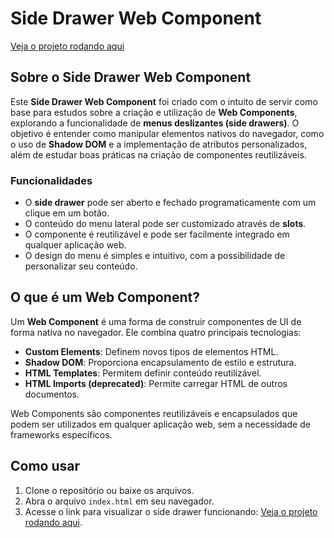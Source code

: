 # Side Drawer Web Component

[Veja o projeto rodando aqui](https://dideusmatheus.github.io/side-drawer-web-components/)

## Sobre o Side Drawer Web Component

Este **Side Drawer Web Component** foi criado com o intuito de servir como base para estudos sobre a criação e utilização de **Web Components**, explorando a funcionalidade de **menus deslizantes (side drawers)**. O objetivo é entender como manipular elementos nativos do navegador, como o uso de **Shadow DOM** e a implementação de atributos personalizados, além de estudar boas práticas na criação de componentes reutilizáveis.

### Funcionalidades
- O **side drawer** pode ser aberto e fechado programaticamente com um clique em um botão.
- O conteúdo do menu lateral pode ser customizado através de **slots**.
- O componente é reutilizável e pode ser facilmente integrado em qualquer aplicação web.
- O design do menu é simples e intuitivo, com a possibilidade de personalizar seu conteúdo.

## O que é um Web Component?

Um **Web Component** é uma forma de construir componentes de UI de forma nativa no navegador. Ele combina quatro principais tecnologias:
- **Custom Elements**: Definem novos tipos de elementos HTML.
- **Shadow DOM**: Proporciona encapsulamento de estilo e estrutura.
- **HTML Templates**: Permitem definir conteúdo reutilizável.
- **HTML Imports (deprecated)**: Permite carregar HTML de outros documentos.

Web Components são componentes reutilizáveis e encapsulados que podem ser utilizados em qualquer aplicação web, sem a necessidade de frameworks específicos.

## Como usar

1. Clone o repositório ou baixe os arquivos.
2. Abra o arquivo `index.html` em seu navegador.
3. Acesse o link para visualizar o side drawer funcionando: [Veja o projeto rodando aqui](https://dideusmatheus.github.io/side-drawer-web-components/).

